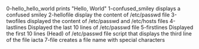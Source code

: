0-hello_hello_world	prints "Hello, World"
1-confused_smiley	displays a confused smiley
2-hellofile 		display the content of /etc/passwd file
3-twofiles 		displayed the content of /etc/passwd and /etc/hosts files
4-lastlines		Displayed the last 10 lines of /etc/passwd file
5-firstlines		Displayed the first 10 lines (Head) of /etc/passwd file
script that displays the third line of the file iacta
7-file creates a file name with special characters
